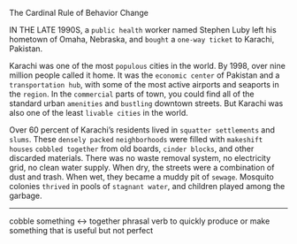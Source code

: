The Cardinal Rule of Behavior Change

IN THE LATE 1990S, a `public health` worker named Stephen Luby left his
hometown of Omaha, Nebraska, and `bought` a `one-way ticket` to
Karachi, Pakistan.

Karachi was one of the most `populous` cities in the world. By 1998,
over nine million people called it home. It was the `economic center` of
Pakistan and a `transportation hub`, with some of the most active
airports and seaports in the `region`. In the `commercial` parts of town,
you could find all of the standard urban `amenities` and `bustling`
downtown streets. But Karachi was also one of the least `livable cities`
in the world.

Over 60 percent of Karachi’s residents lived in `squatter settlements`
and `slums`. These `densely packed` `neighborhoods` were filled with
`makeshift houses` `cobbled together` from old boards, `cinder blocks`, and
other discarded materials. There was no waste removal system, no
electricity grid, no clean water supply. When dry, the streets were a
combination of dust and trash. When wet, they became a muddy pit of
`sewage`. Mosquito colonies `thrived` in pools of `stagnant water`, and
children played among the garbage.

---
cobble something ↔ together phrasal verb 
to quickly produce or make something that is useful but not perfect